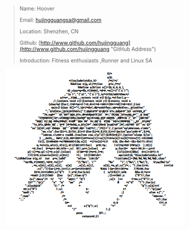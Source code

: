 > Name:  Hoover
>
> Email:  hujingguangsa@gmail.com
>
> Location:  Shenzhen, CN
>
> Github:  [http://www.github.com/hujingguang](http://www.github.com/hujingguang "GitHub Address")
>
> Introduction:   Fitness enthusiasts ,Runner  and Linux SA

![](/assets/K{II]2`SN}D{6MUCCJ{YILJ.png)

